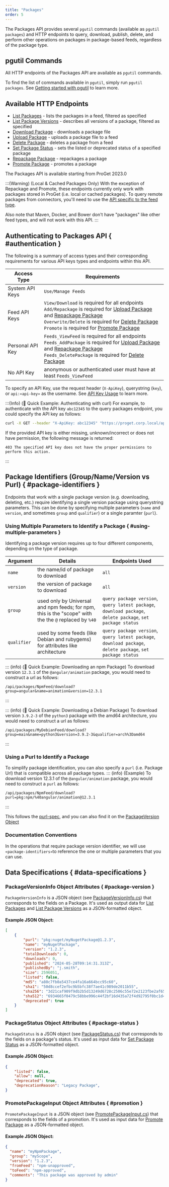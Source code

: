 ```yaml
---
title: "Packages"
order: 5
---
```


The Packages API provides several `pgutil` commands (available as `pgutil packages`) and HTTP endpoints to query, download, publish, delete, and perform other operations on packages in package-based feeds, regardless of the package type.

## pgutil Commands

All HTTP endpoints of the Packages API are available as `pgutil` commands. 

To find the list of commands available in `pgutil`, simply run `pgutil packages`. See [Getting started with pgutil](/docs/proget/reference-api/proget-pgutil) to learn more.

## Available HTTP Endpoints

* [List Packages](/docs/proget/reference-api/proget-api-packages/proget-api-packages-list) - lists the packages in a feed,  filtered as specified
* [List Package Versions](/docs/proget/reference-api/proget-api-packages/proget-api-packages-list-versions) - describes all versions of a package, filtered as specified
* [Download Package](/docs/proget/reference-api/proget-api-packages/proget-api-packages-download) - downloads a package file
* [Upload Package](/docs/proget/reference-api/proget-api-packages/proget-api-packages-upload) - uploads a package file to a feed
* [Delete Package](/docs/proget/reference-api/proget-api-packages/proget-api-packages-delete) - deletes a package from a feed
* [Set Package Status](/docs/proget/reference-api/proget-api-packages/proget-api-packages-status) - sets the listed or deprecated status of a specified package
* [Repackage Package](/docs/proget/reference-api/proget-api-packages/proget-api-packages-repackage) - repackages a package
* [Promote Package](/docs/proget/reference-api/proget-api-packages/proget-api-packages-promote) - promotes a package

The Packages API is available starting from ProGet 2023.0

:::(Warning) (Local & Cached Packages Only)
With the exception of Repackage and Promote, these endpoints currently only work with packages stored in ProGet (i.e. local or cached packages). To query remote packages from connectors, you'll need to use the [API specific to the feed type](/docs/proget/reference-api).

Also note that Maven, Docker, and Bower don't have "packages" like other feed types, and will not work with this API.
:::

## Authenticating to Packages API { #authentication }

The following is a summary of access types and their corresponding requirements for various API keys types and endpoints within this API.

| Access Type | Requirements |
| --- | --- |
| System API Keys | `Use/Manage Feeds`  
| Feed API Keys | `View/Download` is required for all endpoints<br/>`Add/Repackage` is required for [Upload Package](/docs/proget/reference-api/proget-api-packages/proget-api-packages-upload) and [Repackage Package](/docs/proget/reference-api/proget-api-packages/proget-api-packages-repackage)<br/>`Overwrite/Delete` is required for [Delete Package](/docs/proget/reference-api/proget-api-packages/proget-api-packages-delete)<br/>`Promote` is required for [Promote Package](/docs/proget/reference-api/proget-api-packages/proget-api-packages-promote)
| Personal API Key | `Feeds_ViewFeed` is required for all endpoints<br/>`Feeds_AddPackage` is required for [Upload Package](/docs/proget/reference-api/proget-api-packages/proget-api-packages-upload) and [Repackage Package](/docs/proget/reference-api/proget-api-packages/proget-api-packages-repackage)<br/>`Feeds_DeletePackage` is required for [Delete Package](/docs/proget/reference-api/proget-api-packages/proget-api-packages-delete)
| No API Key | anonymous or authenticated user must have at least `Feeds_ViewFeed`

To specify an API Key, use the request header (`X-ApiKey`), querystring (`key`), or `api:«api-key»` as the username. See [API Key Usage](/docs/proget/reference-api/proget-apikeys#using-api-keys) to learn more.

:::(Info) (🚀 Quick Example: Authenticating with curl)
For example, to authenticate with the API key `abc12345`  to the query packages endpoint, you could specify the API key as follows:

```bash
curl -X GET --header "X-ApiKey: abc12345" "https://proget.corp.local/api/packages/MyNugetFeed/versions"
```

If the provided API key is either missing, unknown/incorrect or does not have permission, the following message is returned:

```plaintext
403 The specified API key does not have the proper permissions to perform this action.
```
:::

## Package Identifiers (Group/Name/Version vs Purl) { #package-identifiers }

Endpoints that work with a single package version (e.g. downloading, deleting, etc.) require identifying a single version package using querystring parameters. This can be done by specifying multiple parameters (`name` and `version`, and sometimes `group` and `qualifier`) or a single paramter (`purl`).

### Using Multiple Parameters to Identify a Package { #using-multiple-parameters }
Identifying a package version requires up to four different components, depending on the type of package. 

| Argument | Details | Endpoints Used |
| --- | --- | --- |
|`name`| the name/id of package to download | `all`
|`version`| the version of package to download | `all`
|`group`| used only by Universal and npm feeds; for npm, this is the "scope" with the the `@` replaced by `%40` | `query package version`, `query latest package`, `download package`, `delete package`, `set package status`
|`qualifier`| used by some feeds (like Debian and rubygems) for attributes like architecture |`query package version`, `query latest package`, `download package`, `delete package`, `set package status`

::: (info) (🚀 Quick Example: Downloading an npm Package)
To download version `12.3.1` of the `@angular/animation` package, you would need to construct a url as follows:

```plaintext
/api/packages/NpmFeed/download?group=angular&name=animation&version=12.3.1
```
:::

::: (info) (🚀 Quick Example: Downloading a Debian Package)
To download version `3.9.2-3` of the `python3` package with the amd64 architecture, you would need to construct a url as follows:

```plaintext
/api/packages/MyDebianFeed/download?group=main&name=python3&version=3.9.2-3&qualifier=arch%3Damd64
 ```
:::

### Using a Purl to Identify a Package
To simplify package identification, you can also specify a `purl` (i.e. Package Url) that is compatible across all package types.
::: (info) (Example)
To download version 12.3.1 of the `@angular/animation` package, you would need to construct a `purl` as follows:

```plaintext
/api/packages/NpmFeed/download?purl=pkg:npm/%40angular/animation@12.3.1
```
:::

This follows the [purl-spec](https://github.com/package-url/purl-spec), and you can also find it on the [PackageVersion Object](#package-version)

### Documentation Conventions
In the operations that require package version identifier, we will use `«package-identifiers»`to reference the one or multiple parameters that you can use.

## Data Specifications { #data-specifications }

### PackageVersionInfo Object Attributes { #package-version }

`PackageVersionInfo` is a JSON object (see [PackageVersionInfo.cs](https://github.com/Inedo/pgutil/blob/thousand/Inedo.ProGet/PackageVersionInfo.cs)) that corresponds to the fields on a Package. It's used as output data for [List Packages](/docs/proget/reference-api/proget-api-packages/proget-api-packages-list) and [List Package Versions](/docs/proget/reference-api/proget-api-packages/proget-api-packages-list-versions) as a JSON-formatted object.

#### Example JSON Object:
```json
[
    {
        "purl": "pkg:nuget/myNugetPackage@1.2.3",
        "name": "myNugetPackage",
        "version": "1.2.3",
        "totalDownloads": 0,
        "downloads": 0,
        "published": "2024-05-28T09:14:31.313Z",
        "publishedBy": "j.smith",
        "size": 2596051,
        "listed": false,
        "md5": "a80c7fb0a5437ce4fa16a664bcc95c60",
        "sha1": "50d8ccef2efbc9b5bfc38f7ae41c989de2011b55",
        "sha256": "3d21caf909f9db2b5d13249d6728c2506c55e72e2123fbe2af65a056c0a0bf9d",
        "sha512": "6934665f0479c58bbe996c44f2bf16d435a72f4d92795f0bc1d40cb0b234jh3jc...",
        "deprecated": true
    }
]
```

### PackageStatus Object Attributes { #package-status }

`PackageStatus` is a JSON object (see [PackageStatus.cs](https://github.com/Inedo/pgutil/blob/thousand/Inedo.ProGet/PackageStatus.cs)) that corresponds to the fields on a package's status. It's used as input data for [Set Package Status](/docs/proget/reference-api/proget-api-packages/proget-api-packages-status) as a JSON-formatted object.

#### Example JSON Object:
```json
{
    "listed": false,
    "allow": null, 
    "deprecated": true,
    "deprecationReason": "Legacy Package",
}
```

### PromotePackageInput Object Attributes { #promotion }

`PromotePackageInput` is a JSON object (see [PromotePackageInput.cs](https://github.com/Inedo/pgutil/blob/thousand/Inedo.ProGet/PromotePackageInput.cs)) that corresponds to the fields of a promotion. It's used as input data for [Promote Package](/docs/proget/reference-api/proget-api-packages/proget-api-packages-promote) as a JSON-formatted object.

#### Example JSON Object:
```json
{
  "name": "myNpmPackage",
  "group": "myScope",
  "version": "1.2.3",
  "fromFeed": "npm-unapproved",
  "toFeed": "npm-approved",
  "comments": "This package was approved by admin"
}
```